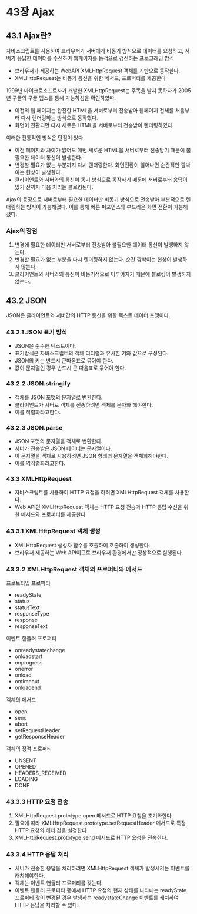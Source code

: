 # 43장 Ajax

## 43.1 Ajax란?

자바스크립트를 사용하여 브라우저가 서버에게 비동기 방식으로 데이터를 요청하고, 서버가 응답한 데이터를 수신하여 웹페이지를 동적으로 갱신하는 프로그래밍 방식

- 브라우저가 제공하는 WebAPI XMLHttpRequest 객체를 기반으로 동작한다.
- XMLHttpRequest는 비동기 통신을 위한 메서드, 프로퍼티를 제공한다

1999년 마이크로소프트사가 개발한 XMLHttpRequest는 주목을 받지 못하다가 2005년 구글의 구글 맵스를 통해 가능하성을 확인하였따. 

- 이전의 웹 페이지는 완전한 HTML을 서버로부터 전송받아 웹페이지 전체를 처음부터 다시 렌더링하는 방식으로 동작했다. 
- 화면이 전환되면 다시 새로운 HTML을 서버로부터 전송받아 렌더링하였다.


이러한 전통적인 방식은 단점이 있다.
- 이전 페이지와 차이가 없어도 매번 새로운 HTML을 서버로부터 전송받기 때문에 불필요한 데이터 통신이 발생한다.
- 변경할 필요가 없는 부분까지 다시 렌더링한다. 화면전환이 일어나면 순간적인 깜박이는 현상이 발생한다.
- 클라이언트와 서버와의 통신이 동기 방식으로 동작하기 때문에 서버로부터 응답이 있기 전까지 다음 처리는 블로킹된다.


Ajax의 등장으로 서버로부터 필요한 데이터만 비동기 방식으로 전송받아 부분적으로 렌더링하는 방식이 가능해졌다. 이를 통해 빠른 퍼포먼스와 부드러운 화면 전환이 가능해졌다.

### Ajax의 장점
1. 변경에 필요한 데이터만 서버로부터 전송받아 불필요한 데이터 통신이 발생하지 않는다.
2. 변경할 필요가 없는 부분을 다시 렌더링하지 않는다. 순간 깜박이는 현상이 발생하지 않는다.
3. 클라이언트와 서버와의 통신이 비동기적으로 이루어지기 때문에 블로킹이 발생하지 않는다. 

## 43.2 JSON
JSON은 클라이언트와 서버간의 HTTP 통신을 위한 텍스트 데이터 포맷이다.
### 43.2.1 JSON 표기 방식
- JSON은 순수한 텍스트이다.
- 표기방식은 자바스크립트의 객체 리터럴과 유사한 키와 값으로 구성된다.
- JSON의 키는 반드시 큰따옴표로 묶어야 한다.
- 값이 문자열인 경우 반드시 큰 따옴표로 묶어야 한다.

### 43.2.2 JSON.stringify
- 객체를 JSON 포맷의 문자열로 변환한다.
- 클라이언트가 서버로 객체를 전송하려면 객체를 문자화 해야한다.
- 이를 직렬화라고한다.

### 43.2.3 JSON.parse
- JSON 포맷의 문자열을 객체로 변환한다.
- 서버가 전송받은 JSON 데이터는 문자열이다.
- 이 문자열을 객체로 사용하려면 JSON 형태의 문자열을 객체화해야한다.
- 이를 역직렬화라고한다.

### 43.3 XMLHttpRequest 
- 자바스크립트를 사용하여 HTTP 요청을 하려면 XMLHttpRequest 객체를 사용한다.
- Web API인 XMLHttpRequest 객체는 HTTP 요청 전송과 HTTP 응답 수신을 위한 메서드와 프로퍼티를 제공한다

### 43.3.1 XMLHttpRequest 객체 생성
- XMLHttpRequest 생성자 함수를 호출하여 호출하여 생성한다.
- 브라우저 제공하는 Web API이므로 브라우저 환경에서만 정상적으로 실행된다.
  
### 43.3.2 XMLHttpRequest 객체의 프로퍼티와 메서드

프로토타입 프로퍼티
- readyState
- status
- statusText
- responseType
- response
- responseText
  
이벤트 핸들러 프로퍼티
- onreadystatechange
- onloadstart
- onprogress
- onerror
- onload
- ontimeout
- onloadend

객체의 메서드
- open
- send
- abort
- setRequestHeader
- getResponseHeader

객체의 정적 프로퍼티
- UNSENT
- OPENED
- HEADERS_RECEIVED
- LOADING
- DONE

### 43.3.3 HTTP 요청 전송
1. XMLHttpRequest.prototype.open 메서드로 HTTP 요청을 초기화한다.
2. 필요에 따라 XMLHttpRequest.prototype.setRequestHeader 메서드로 특정 HTTP 요청의 헤더 값을 설정한다.
3. XMLHttpRequest.prototype.send 메서드로 HTTP 요청을 전송한다.

### 43.3.4 HTTP 응답 처리
- 서버가 전송한 응답을 처리하려면 XMLHttpRequest 객체가 발생시키는 이벤트를 캐치해야한다.
- 객체는 이벤트 핸들러 프로퍼티를 갖는다.
- 이벤트 핸들러 프로퍼티 중에서 HTTP 요청의 현재 상태를 나타내는 readyState 프로퍼티 값이 변경된 경우 발생하는 readystateChange 이벤트를 캐치하여 HTTP 응답을 처리할 수 있다.